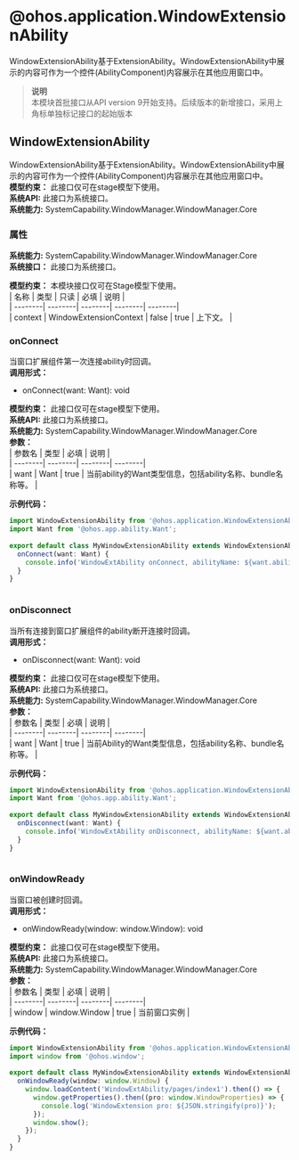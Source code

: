 # @ohos.application.WindowExtensionAbility    
WindowExtensionAbility基于ExtensionAbility。WindowExtensionAbility中展示的内容可作为一个控件(AbilityComponent)内容展示在其他应用窗口中。  
> **说明**   
>本模块首批接口从API version 9开始支持。后续版本的新增接口，采用上角标单独标记接口的起始版本  
    
## WindowExtensionAbility    
WindowExtensionAbility基于ExtensionAbility。WindowExtensionAbility中展示的内容可作为一个控件(AbilityComponent)内容展示在其他应用窗口中。  
 **模型约束：** 此接口仅可在stage模型下使用。  
 **系统API:**  此接口为系统接口。  
 **系统能力:**  SystemCapability.WindowManager.WindowManager.Core    
### 属性    
 **系统能力:**  SystemCapability.WindowManager.WindowManager.Core    
 **系统接口：** 此接口为系统接口。    
    
 **模型约束：** 本模块接口仅可在Stage模型下使用。    
| 名称 | 类型 | 只读 | 必填 | 说明 |  
| --------| --------| --------| --------| --------|  
| context | WindowExtensionContext | false | true | 上下文。  |  
    
### onConnect    
当窗口扩展组件第一次连接ability时回调。  
 **调用形式：**     
- onConnect(want: Want): void  
  
 **模型约束：** 此接口仅可在stage模型下使用。  
 **系统API:**  此接口为系统接口。  
 **系统能力:**  SystemCapability.WindowManager.WindowManager.Core    
 **参数：**     
| 参数名 | 类型 | 必填 | 说明 |  
| --------| --------| --------| --------|  
| want | Want | true | 当前ability的Want类型信息，包括ability名称、bundle名称等。 |  
    
 **示例代码：**   
```ts    
import WindowExtensionAbility from '@ohos.application.WindowExtensionAbility';  
import Want from '@ohos.app.ability.Want';  
  
export default class MyWindowExtensionAbility extends WindowExtensionAbility {  
  onConnect(want: Want) {  
    console.info('WindowExtAbility onConnect, abilityName: ${want.abilityName}');  
  }  
}  
    
```    
  
    
### onDisconnect    
当所有连接到窗口扩展组件的ability断开连接时回调。  
 **调用形式：**     
- onDisconnect(want: Want): void  
  
 **模型约束：** 此接口仅可在stage模型下使用。  
 **系统API:**  此接口为系统接口。  
 **系统能力:**  SystemCapability.WindowManager.WindowManager.Core    
 **参数：**     
| 参数名 | 类型 | 必填 | 说明 |  
| --------| --------| --------| --------|  
| want | Want | true | 当前Ability的Want类型信息，包括ability名称、bundle名称等。 |  
    
 **示例代码：**   
```ts    
import WindowExtensionAbility from '@ohos.application.WindowExtensionAbility';  
import Want from '@ohos.app.ability.Want';  
  
export default class MyWindowExtensionAbility extends WindowExtensionAbility {  
  onDisconnect(want: Want) {  
    console.info('WindowExtAbility onDisconnect, abilityName: ${want.abilityName}');  
  }  
}  
    
```    
  
    
### onWindowReady    
当窗口被创建时回调。  
 **调用形式：**     
- onWindowReady(window: window.Window): void  
  
 **模型约束：** 此接口仅可在stage模型下使用。  
 **系统API:**  此接口为系统接口。  
 **系统能力:**  SystemCapability.WindowManager.WindowManager.Core    
 **参数：**     
| 参数名 | 类型 | 必填 | 说明 |  
| --------| --------| --------| --------|  
| window | window.Window | true | 当前窗口实例 |  
    
 **示例代码：**   
```ts    
import WindowExtensionAbility from '@ohos.application.WindowExtensionAbility';  
import window from '@ohos.window';  
  
export default class MyWindowExtensionAbility extends WindowExtensionAbility {  
  onWindowReady(window: window.Window) {  
    window.loadContent('WindowExtAbility/pages/index1').then(() => {  
      window.getProperties().then((pro: window.WindowProperties) => {  
        console.log('WindowExtension pro: ${JSON.stringify(pro)}');  
      });  
      window.show();  
    });  
  }  
}  
    
```    
  
